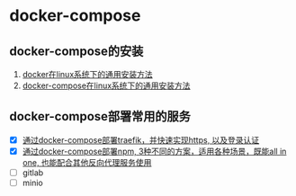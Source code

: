 # docker-compose

## docker-compose的安装
1. [docker在linux系统下的通用安装方法](https://wiki.liujin.site/zh/docker/install)
2. [docker-compose在linux系统下的通用安装方法](https://wiki.liujin.site/zh/docker-compose/install)

## docker-compose部署常用的服务
- [x] [通过docker-compose部署traefik，并快速实现https, 以及登录认证](./traefik)
- [x] [通过docker-compose部署npm, 3种不同的方案，适用各种场景，既能all in one, 也能配合其他反向代理服务使用](./npm) 
- [ ] gitlab  
- [ ] minio  

